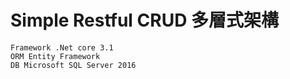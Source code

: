 # Simple Restful CRUD 多層式架構
```
Framework .Net core 3.1 
ORM Entity Framework
DB Microsoft SQL Server 2016
```
